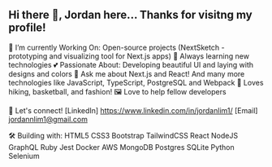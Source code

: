 ## Hi there 👋, Jordan here... Thanks for visitng my profile!

🔭 I’m currently Working On: Open-source projects (NextSketch - prototyping and visualizing tool for Next.js apps)
🌱 Always learning new technologies
💕 Passionate About: Developing beautiful UI and laying with designs and colors
💬 Ask me about Next.js and React! And many more technologies like JavaScript, TypeScript, PostgreSQL and Webpack
🎥 Loves hiking, basketball, and fashion!
🖼️ Love to help fellow developers

📧 Let's connect!
[LinkedIn] https://www.linkedin.com/in/jordanlim1/
[Email] jordannlim1@gmail.com

🛠 Building with:
HTML5 CSS3 Bootstrap TailwindCSS React NodeJS GraphQL Ruby Jest Docker AWS MongoDB Postgres SQLite Python Selenium


